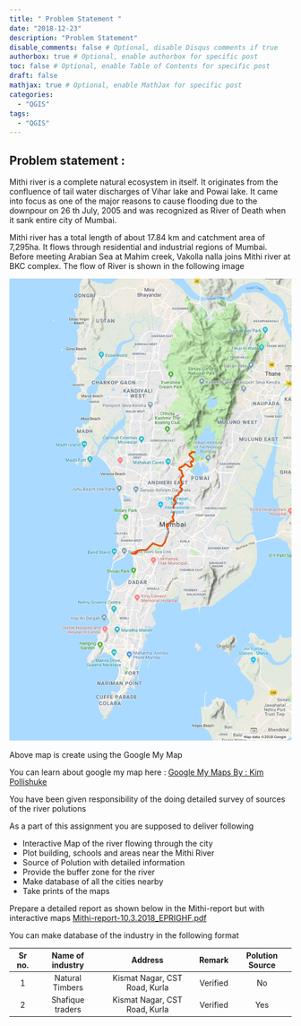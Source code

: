 ```yaml
---
title: " Problem Statement "
date: "2018-12-23"
description: "Problem Statement"
disable_comments: false # Optional, disable Disqus comments if true
authorbox: true # Optional, enable authorbox for specific post
toc: false # Optional, enable Table of Contents for specific post
draft: false
mathjax: true # Optional, enable MathJax for specific post
categories:
  - "QGIS"
tags:
  - "QGIS"
---
```


## Problem statement :

Mithi river is a complete natural ecosystem in itself. It originates from the confluence of tail
water discharges of Vihar lake and Powai lake. It came into focus as one of the major reasons to
cause flooding due to the downpour on 26 th July, 2005 and was recognized as River of Death
when it sank entire city of Mumbai.

Mithi river has a total length of about 17.84 km and catchment area of 7,295ha. It flows through
residential and industrial regions of Mumbai. Before meeting Arabian Sea at Mahim creek,
Vakolla nalla joins Mithi river at BKC complex. The flow of River is shown in the following
image

![ Mithi River Google ](mithinNadiGoogle.jpeg)

Above map is create using the Google My Map

You can learn about google my map here : [Google My Maps By : Kim Pollishuke ](https://www.youtube.com/playlist?list=PL65YjTzZu7_KPdYy96_rhWNd_e27C95T6)

You have been given responsibility of the doing detailed survey of sources of the river polutions

As a part of this assignment you are supposed to deliver following

+ Interactive Map of the river flowing through the city
+ Plot building, schools and areas near the Mithi River
+ Source of Polution with detailed information
+ Provide the buffer zone for the river
+ Make database of all the cities nearby
+ Take prints of the maps

Prepare a detailed report as shown below in the Mithi-report but with interactive maps [Mithi-report-10.3.2018_EPRIGHF.pdf](Mithi-report-10.3.2018_EPRIGHF.pdf)

You can make database of the industry in the following format

|Sr no.| Name of industry| Address| Remark | Polution Source |
|:------:|:-----------------:|:--------:|:-------:|:----------------:|
|1|Natural Timbers|Kismat Nagar, CST Road, Kurla |Verified|No|
|2|Shafique traders|Kismat Nagar, CST Road, Kurla |Verified|Yes|
